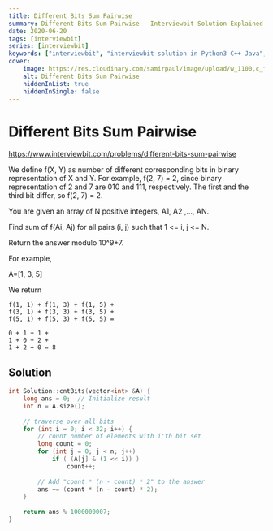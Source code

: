```yaml
---
title: Different Bits Sum Pairwise
summary: Different Bits Sum Pairwise - Interviewbit Solution Explained
date: 2020-06-20
tags: [interviewbit]
series: [interviewbit]
keywords: ["interviewbit", "interviewbit solution in Python3 C++ Java", "Different Bits Sum Pairwise Solution Explained"]
cover:
    image: https://res.cloudinary.com/samirpaul/image/upload/w_1100,c_fit,co_rgb:FFFFFF,l_text:Arial_75_bold:Different Bits Sum Pairwise - Solution Explained/problem-solving.webp
    alt: Different Bits Sum Pairwise
    hiddenInList: true
    hiddenInSingle: false
---
```


# Different Bits Sum Pairwise

https://www.interviewbit.com/problems/different-bits-sum-pairwise

We define f(X, Y) as number of different corresponding bits in binary representation of X and Y. For example, f(2, 7) = 2, since binary representation of 2 and 7 are 010 and 111, respectively. The first and the third bit differ, so f(2, 7) = 2.

You are given an array of N positive integers, A1, A2 ,..., AN.

Find sum of f(Ai, Aj) for all pairs (i, j) such that 1 <= i, j <= N.

Return the answer modulo 10^9+7.

For example,

A=[1, 3, 5]

We return
```
f(1, 1) + f(1, 3) + f(1, 5) + 
f(3, 1) + f(3, 3) + f(3, 5) +
f(5, 1) + f(5, 3) + f(5, 5) =

0 + 1 + 1 +
1 + 0 + 2 +
1 + 2 + 0 = 8
```

## Solution

```cpp
int Solution::cntBits(vector<int> &A) {
    long ans = 0;  // Initialize result 
    int n = A.size();
  
    // traverse over all bits 
    for (int i = 0; i < 32; i++) { 
        // count number of elements with i'th bit set 
        long count = 0; 
        for (int j = 0; j < n; j++) 
            if ( (A[j] & (1 << i)) ) 
                count++;
  
        // Add "count * (n - count) * 2" to the answer 
        ans += (count * (n - count) * 2); 
    }
    
    return ans % 1000000007;
}

```
